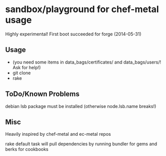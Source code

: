 sandbox/playground for chef-metal usage
=========================================

Highly experimental! 
First boot succeeded for forge (2014-05-31)


Usage
-----------------------------------------

* (you need some items in data_bags/certificates/  and data_bags/users/! Ask for help!)
* git clone
* rake

ToDo/Known Problems
-----------------------------------------

debian lsb package must be installed (otherwise node.lsb.name breaks!)


Misc
-----------------------------------------

Heavily inspired by chef-metal and ec-metal repos

rake default task will pull dependencies by running bundler for gems and berks for cookbooks


